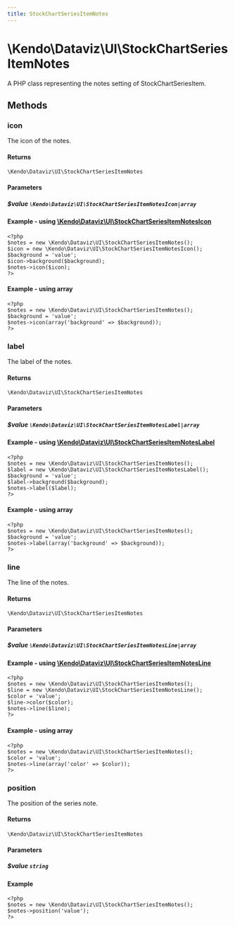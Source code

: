 ```yaml
---
title: StockChartSeriesItemNotes
---
```


# \Kendo\Dataviz\UI\StockChartSeriesItemNotes

A PHP class representing the notes setting of StockChartSeriesItem.


## Methods

### icon

The icon of the notes.

#### Returns
`\Kendo\Dataviz\UI\StockChartSeriesItemNotes`

#### Parameters

##### $value `\Kendo\Dataviz\UI\StockChartSeriesItemNotesIcon|array`


#### Example - using [\Kendo\Dataviz\UI\StockChartSeriesItemNotesIcon](/api/wrappers/php/Kendo/Dataviz/UI/StockChartSeriesItemNotesIcon)
    <?php
    $notes = new \Kendo\Dataviz\UI\StockChartSeriesItemNotes();
    $icon = new \Kendo\Dataviz\UI\StockChartSeriesItemNotesIcon();
    $background = 'value';
    $icon->background($background);
    $notes->icon($icon);
    ?>

#### Example - using array

    <?php
    $notes = new \Kendo\Dataviz\UI\StockChartSeriesItemNotes();
    $background = 'value';
    $notes->icon(array('background' => $background));
    ?>

### label

The label of the notes.

#### Returns
`\Kendo\Dataviz\UI\StockChartSeriesItemNotes`

#### Parameters

##### $value `\Kendo\Dataviz\UI\StockChartSeriesItemNotesLabel|array`


#### Example - using [\Kendo\Dataviz\UI\StockChartSeriesItemNotesLabel](/api/wrappers/php/Kendo/Dataviz/UI/StockChartSeriesItemNotesLabel)
    <?php
    $notes = new \Kendo\Dataviz\UI\StockChartSeriesItemNotes();
    $label = new \Kendo\Dataviz\UI\StockChartSeriesItemNotesLabel();
    $background = 'value';
    $label->background($background);
    $notes->label($label);
    ?>

#### Example - using array

    <?php
    $notes = new \Kendo\Dataviz\UI\StockChartSeriesItemNotes();
    $background = 'value';
    $notes->label(array('background' => $background));
    ?>

### line

The line of the notes.

#### Returns
`\Kendo\Dataviz\UI\StockChartSeriesItemNotes`

#### Parameters

##### $value `\Kendo\Dataviz\UI\StockChartSeriesItemNotesLine|array`


#### Example - using [\Kendo\Dataviz\UI\StockChartSeriesItemNotesLine](/api/wrappers/php/Kendo/Dataviz/UI/StockChartSeriesItemNotesLine)
    <?php
    $notes = new \Kendo\Dataviz\UI\StockChartSeriesItemNotes();
    $line = new \Kendo\Dataviz\UI\StockChartSeriesItemNotesLine();
    $color = 'value';
    $line->color($color);
    $notes->line($line);
    ?>

#### Example - using array

    <?php
    $notes = new \Kendo\Dataviz\UI\StockChartSeriesItemNotes();
    $color = 'value';
    $notes->line(array('color' => $color));
    ?>

### position
The position of the series note.

#### Returns
`\Kendo\Dataviz\UI\StockChartSeriesItemNotes`

#### Parameters

##### $value `string`



#### Example 
    <?php
    $notes = new \Kendo\Dataviz\UI\StockChartSeriesItemNotes();
    $notes->position('value');
    ?>

